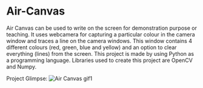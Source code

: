 # Air-Canvas

Air Canvas can be used to write on the screen for demonstration purpose or teaching.
It uses webcamera for capturing a particular colour in the camera window and traces a line on the camera windows.
This window contains 4 different colours (red, green, blue and yellow) and an option to clear everything (lines) from the screen.
This project is made by using Python as a programming language.
Libraries used to create this project are OpenCV and Numpy.

Project Glimpse:
![Air Canvas gif1](https://user-images.githubusercontent.com/74374719/206735811-60cf3e57-11c0-4323-9400-5776189efdcc.gif)
